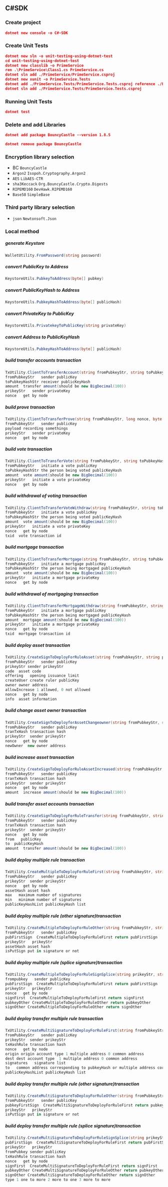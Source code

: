 ## C#SDK

### Create project


```json
dotnet new console -o C#-SDK
```

### Create Unit Tests

```json
dotnet new sln -o unit-testing-using-dotnet-test
cd unit-testing-using-dotnet-test
dotnet new classlib -o PrimeService
ren .\PrimeService\Class1.cs PrimeService.cs
dotnet sln add ./PrimeService/PrimeService.csproj
dotnet new xunit -o PrimeService.Tests
dotnet add ./PrimeService.Tests/PrimeService.Tests.csproj reference ./PrimeService/PrimeService.csproj
dotnet sln add ./PrimeService.Tests/PrimeService.Tests.csproj
```

### Running Unit Tests
```json
dotnet test
```

### Delete and add Libraries
```json
dotnet add package BouncyCastle --version 1.8.5

dotnet remove package BouncyCastle
```

### Encryption library selection

* BC  `BouncyCastle`
* `Argon2`  `Isopoh.Cryptography.Argon2`
* `AES` `LibAES-CTR`
* `sha3Keccack` `Org.BouncyCastle.Crypto.Digests`
* `RIPEMD160` `DevHawk.RIPEMD160`
* `Base58` `SimpleBase`

### Third party library selection
* `json` `Newtonsoft.Json`

### Local method

##### generate Keystore

```c#
WalletUtility.FromPassword(string password)
```

##### convert PublicKey to Address

```c#
KeystoreUtils.PubkeyToAddress(byte[] pubkey)
```

##### convert PublicKeyHash to Address

```c#
KeystoreUtils.PubkeyHashToAddress(byte[] publicHash)
```

##### convert PrivateKey to PublicKey

```C#
KeystoreUtils.PrivatekeyToPublicKey(string privateKey)
```

##### convert Address to PublicKeyHash

```C#
KeystoreUtils.PubkeyHashToAddress(byte[] publicHash)
```

##### build transfer accounts transaction

```c#
TxUtility.ClientToTransferAccount(string fromPubkeyStr, string toPubkeyHashStr, BigDecimal amount, string prikeyStr, long nonce)
fromPubkeyStr   sender publicKey
toPubkeyHashStr receiver publicKeyHash
amount  transfer amount(should be new BigDecimal(100))
prikeyStr   sender privateKey
nonce   get by node  
```

##### build prove transaction

```c#
TxUtility.ClientToTransferProve(string fromPubkeyStr, long nonce, byte[] payload, string prikeyStr)
fromPubkeyStr   sender publicKey
payload recording somethings
prikeyStr   sender privateKey
nonce   get by node  
```

##### build vote transaction

```c#
TxUtility.ClientToTransferVote(string fromPubkeyStr, string toPubkeyHashStr, BigDecimal amount, long nonce, string prikeyStr)
fromPubkeyStr   initiate a vote publicKey
toPubkeyHashStr the person being voted publicKeyHash
amount  vote amount(should be new BigDecimal(100))
prikeyStr   initiate a vote privateKey
nonce   get by node
```

##### build withdrawal of voting transaction

```c#
TxUtility.ClientToTransferVoteWithdraw(string fromPubkeyStr, string toPubkeyHashStr, BigDecimal amount, long nonce, string prikeyStr, string txid)
fromPubkeyStr   initiate a vote publicKey
toPubkeyHashStr the person being voted publicKeyHash
amount  vote amount(should be new BigDecimal(100))
prikeyStr   initiate a vote privateKey
nonce   get by node
txid  vote transaction id
```

##### build mortgage transaction

```c#
TxUtility.ClientToTransferMortgage(string fromPubkeyStr, string toPubkeyHashStr, BigDecimal amount, long nonce, string prikeyStr)
fromPubkeyStr   initiate a mortgage publicKey
toPubkeyHashStr the person being mortgaged publicKeyHash
amount  vote amount(should be new BigDecimal(100))
prikeyStr   initiate a mortgage privateKey
nonce   get by node
```

##### build withdrawal of mortgaging transaction

```c#
TxUtility.ClientToTransferMortgageWithdraw(string fromPubkeyStr, string toPubkeyHashStr, BigDecimal amount, long nonce, string txid, string prikeyStr)
fromPubkeyStr   initiate a mortgage publicKey
toPubkeyHashStr the person being mortgaged publicKeyHash
amount  mortgage amount(should be new BigDecimal(100))
prikeyStr   initiate a mortgage privateKey
nonce   get by node
txid  mortgage transaction id
```

##### build deploy asset transaction

```c#
TxUtility.CreateSignToDeployForRuleAsset(string fromPubkeyStr, string prikeyStr, long nonce, string code, BigDecimal offering, string createUser, string owner, int allowIncrease, string info)
fromPubkeyStr   sender publicKey
prikeyStr sender prikeyStr
code  asset code
offering   opening issuance limit
createUser create ruler publicKey
owner owner address
allowIncrease 1 allowed, 0 not allowed
nonce   get by node
info  asset information
```

##### build change asset owner transaction

```c#
TxUtility.CreateSignToDeployforAssetChangeowner(string fromPubkeyStr, string tranTxHash, string prikeyStr, long nonce, string newOwner)
fromPubkeyStr   sender publicKey
tranTxHash transaction hash
prikeyStr  sender prikeyStr
nonce   get by node
newOwner  new owner address
```

##### build increase asset transaction

```c#
TxUtility.CreateSignToDeployForRuleAssetIncreased(string fromPubkeyStr, string tranTxHash, string prikeyStr, long nonce, BigDecimal amount)
fromPubkeyStr   sender publicKey
tranTxHash transaction hash
prikeyStr  sender prikeyStr
nonce   get by node
amount  increase amount(should be new BigDecimal(100))
```

##### build transfer asset accounts transaction
```c#
TxUtility.CreateSignToDeployForRuleTransfer(string fromPubkeyStr, string tranTxHash, string prikeyStr, long nonce, string from, string to, BigDecimal amount)
fromPubkeyStr   sender publicKey
tranTxHash transaction hash
prikeyStr  sender prikeyStr
nonce   get by node
from   publicKey
to  publicKeyHash
amount  transfer amount(should be new BigDecimal(100))
```

##### build deploy multiple rule transaction
```c#
TxUtility.CreateMultipleToDeployForRuleFirst(string fromPubkeyStr, string prikeyStr, long nonce, string assetHash, int max, int min, List<string> publicKeyHashList)
fromPubkeyStr   sender publicKey
prikeyStr  sender prikeyStr
nonce   get by node
assetHash asset hash
max   maximum number of signatures
min   minimum number of signatures
publicKeyHashList publicKeyHash list
```

##### build deploy multiple rule (other signature)transaction
```c#
TxUtility.CreateMultipleToDeployForRuleOther(string fromPubkeyStr, string pubFirstSign, string prikeyStr, bool isPutSign)
fromPubkeyStr   sender publicKey
pubFirstSign  CreateMultipleToDeployForRuleFirst return pubFirstSign
prikeyStr   prikeyStr
assetHash asset hash
isPutSign put in signature or not
```

##### build deploy multiple rule (splice signature)transaction
```c#
TxUtility.CreateMultipleToDeployForRuleSignSplice(string prikeyStr, string pubFirstSign, string frompubkey, long nonce, string signFirst, string pubkeyOther, string signOther)
frompubkey   sender publicKey
pubFirstSign  CreateMultipleToDeployForRuleFirst return pubFirstSign
prikeyStr   prikeyStr
nonce   get by node
signFirst  CreateMultipleToDeployForRuleFirst return signFirst
pubkeyOther CreateMultipleToDeployForRuleOther return pubkeyOther
signOther CreateMultipleToDeployForRuleOther return signOther
```

##### build deploy transfer multiple rule transaction
```c#
TxUtility.CreateMultiSignatureToDeployForRuleFirst(string fromPubkeyStr, string prikeyStr, string txHashRule, long nonce, int origin, int dest, List<string> signatures, string to, BigDecimal value, List<string> pubkeyHashList)
fromPubkeyStr   sender publicKey
prikeyStr  sender prikeyStr
txHashRule transaction hash
nonce   get by node
origin origin account type 1 multiple address 0 common address
dest dest account type  1 multiple address 0 common address
signatures   signature list
to   common address corresponding to pubkeyHash or multiple address corresponding to transaction hash
publicKeyHashList publicKeyHash list
```

##### build deploy transfer multiple rule (other signature)transaction
```c#
TxUtility.CreateMultiSignatureToDeployForRuleOther(string fromPubkeyStr, string pubkeyFirstSign, string prikeyStr, bool isPutSign)
fromPubkeyStr   sender publicKey
pubkeyFirstSign  CreateMultiSignatureToDeployForRuleFirst return pubkeyFirstSign
prikeyStr   prikeyStr
isPutSign put in signature or not
```

##### build deploy transfer multiple rule (splice signature)transaction
```c#
TxUtility.CreateMultiSignatureToDeployForRuleSignSplice(string prikeyStr, string pubkeyFirstSign, string fromPubkey, string txHashRule, long nonce, string signFirst, string pubkeyOther, string signOther, int type)
pubFirstSign  CreateMultiSignatureToDeployForRuleFirst return pubFirstSign
prikeyStr   prikeyStr
fromPubkey sender publicKey
txHashRule transaction hash
nonce   get by node
signFirst  CreateMultiSignatureToDeployForRuleFirst return signFirst
pubkeyOther CreateMultiSignatureToDeployForRuleOther return pubkeyOther
signOther CreateMultiSignatureToDeployForRuleOther return signOther
type 1 one to more 2 more to one 3 more to more
```
